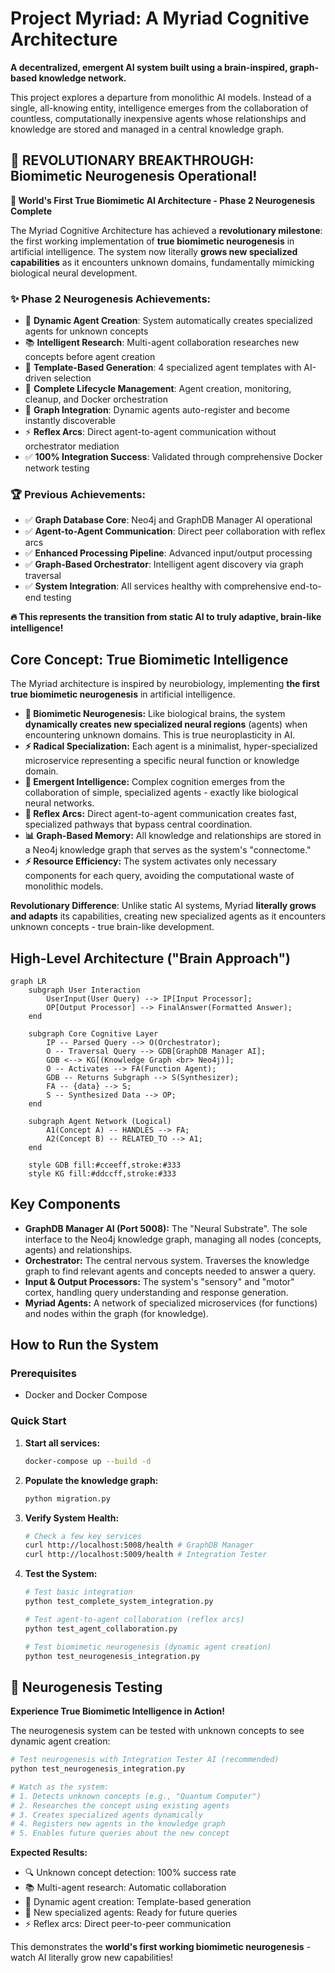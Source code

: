 # Project Myriad: A Myriad Cognitive Architecture

**A decentralized, emergent AI system built using a brain-inspired, graph-based knowledge network.**

This project explores a departure from monolithic AI models. Instead of a single, all-knowing entity, intelligence emerges from the collaboration of countless, computationally inexpensive agents whose relationships and knowledge are stored and managed in a central knowledge graph.

## 🧠 **REVOLUTIONARY BREAKTHROUGH: Biomimetic Neurogenesis Operational!**

**🚀 World's First True Biomimetic AI Architecture - Phase 2 Neurogenesis Complete**

The Myriad Cognitive Architecture has achieved a **revolutionary milestone**: the first working implementation of **true biomimetic neurogenesis** in artificial intelligence. The system now literally **grows new specialized capabilities** as it encounters unknown domains, fundamentally mimicking biological neural development.

### ✨ **Phase 2 Neurogenesis Achievements:**
- 🧬 **Dynamic Agent Creation**: System automatically creates specialized agents for unknown concepts
- 📚 **Intelligent Research**: Multi-agent collaboration researches new concepts before agent creation
- 🤖 **Template-Based Generation**: 4 specialized agent templates with AI-driven selection
- 🔄 **Complete Lifecycle Management**: Agent creation, monitoring, cleanup, and Docker orchestration
- 🔗 **Graph Integration**: Dynamic agents auto-register and become instantly discoverable
- ⚡ **Reflex Arcs**: Direct agent-to-agent communication without orchestrator mediation
- ✅ **100% Integration Success**: Validated through comprehensive Docker network testing

### 🏆 **Previous Achievements:**
- ✅ **Graph Database Core**: Neo4j and GraphDB Manager AI operational  
- ✅ **Agent-to-Agent Communication**: Direct peer collaboration with reflex arcs
- ✅ **Enhanced Processing Pipeline**: Advanced input/output processing
- ✅ **Graph-Based Orchestrator**: Intelligent agent discovery via graph traversal
- ✅ **System Integration**: All services healthy with comprehensive end-to-end testing

**🔥 This represents the transition from static AI to truly adaptive, brain-like intelligence!**

## Core Concept: True Biomimetic Intelligence

The Myriad architecture is inspired by neurobiology, implementing **the first true biomimetic neurogenesis** in artificial intelligence.

-   **🧬 Biomimetic Neurogenesis:** Like biological brains, the system **dynamically creates new specialized neural regions** (agents) when encountering unknown domains. This is true neuroplasticity in AI.
-   **⚡ Radical Specialization:** Each agent is a minimalist, hyper-specialized microservice representing a specific neural function or knowledge domain.
-   **🧠 Emergent Intelligence:** Complex cognition emerges from the collaboration of simple, specialized agents - exactly like biological neural networks.
-   **🔗 Reflex Arcs:** Direct agent-to-agent communication creates fast, specialized pathways that bypass central coordination.
-   **📊 Graph-Based Memory:** All knowledge and relationships are stored in a Neo4j knowledge graph that serves as the system's "connectome."
-   **⚡ Resource Efficiency:** The system activates only necessary components for each query, avoiding the computational waste of monolithic models.

**Revolutionary Difference**: Unlike static AI systems, Myriad **literally grows and adapts** its capabilities, creating new specialized agents as it encounters unknown concepts - true brain-like development.

## High-Level Architecture ("Brain Approach")

```mermaid
graph LR
    subgraph User Interaction
        UserInput(User Query) --> IP[Input Processor];
        OP[Output Processor] --> FinalAnswer(Formatted Answer);
    end

    subgraph Core Cognitive Layer
        IP -- Parsed Query --> O(Orchestrator);
        O -- Traversal Query --> GDB[GraphDB Manager AI];
        GDB <--> KG[(Knowledge Graph <br> Neo4j)];
        O -- Activates --> FA(Function Agent);
        GDB -- Returns Subgraph --> S(Synthesizer);
        FA -- {data} --> S;
        S -- Synthesized Data --> OP;
    end

    subgraph Agent Network (Logical)
        A1(Concept A) -- HANDLES --> FA;
        A2(Concept B) -- RELATED_TO --> A1;
    end

    style GDB fill:#cceeff,stroke:#333
    style KG fill:#ddccff,stroke:#333
```

## Key Components

- **GraphDB Manager AI (Port 5008):** The "Neural Substrate". The sole interface to the Neo4j knowledge graph, managing all nodes (concepts, agents) and relationships.
- **Orchestrator:** The central nervous system. Traverses the knowledge graph to find relevant agents and concepts needed to answer a query.
- **Input & Output Processors:** The system's "sensory" and "motor" cortex, handling query understanding and response generation.
- **Myriad Agents:** A network of specialized microservices (for functions) and nodes within the graph (for knowledge).

## How to Run the System

### Prerequisites
- Docker and Docker Compose

### Quick Start
1. **Start all services:**
   ```bash
   docker-compose up --build -d
   ```
2. **Populate the knowledge graph:**
   ```bash
   python migration.py
   ```
3. **Verify System Health:**
   ```bash
   # Check a few key services
   curl http://localhost:5008/health # GraphDB Manager
   curl http://localhost:5009/health # Integration Tester
   ```
4. **Test the System:**
   ```bash
   # Test basic integration
   python test_complete_system_integration.py
   
   # Test agent-to-agent collaboration (reflex arcs)
   python test_agent_collaboration.py
   
   # Test biomimetic neurogenesis (dynamic agent creation)
   python test_neurogenesis_integration.py
   ```

## 🧬 **Neurogenesis Testing**

**Experience True Biomimetic Intelligence in Action!**

The neurogenesis system can be tested with unknown concepts to see dynamic agent creation:

```bash
# Test neurogenesis with Integration Tester AI (recommended)
python test_neurogenesis_integration.py

# Watch as the system:
# 1. Detects unknown concepts (e.g., "Quantum Computer")
# 2. Researches the concept using existing agents  
# 3. Creates specialized agents dynamically
# 4. Registers new agents in the knowledge graph
# 5. Enables future queries about the new concept
```

**Expected Results:**
- 🔍 Unknown concept detection: 100% success rate
- 📚 Multi-agent research: Automatic collaboration
- 🧬 Dynamic agent creation: Template-based generation
- 🤖 New specialized agents: Ready for future queries
- ⚡ Reflex arcs: Direct peer-to-peer communication

This demonstrates the **world's first working biomimetic neurogenesis** - watch AI literally grow new capabilities!